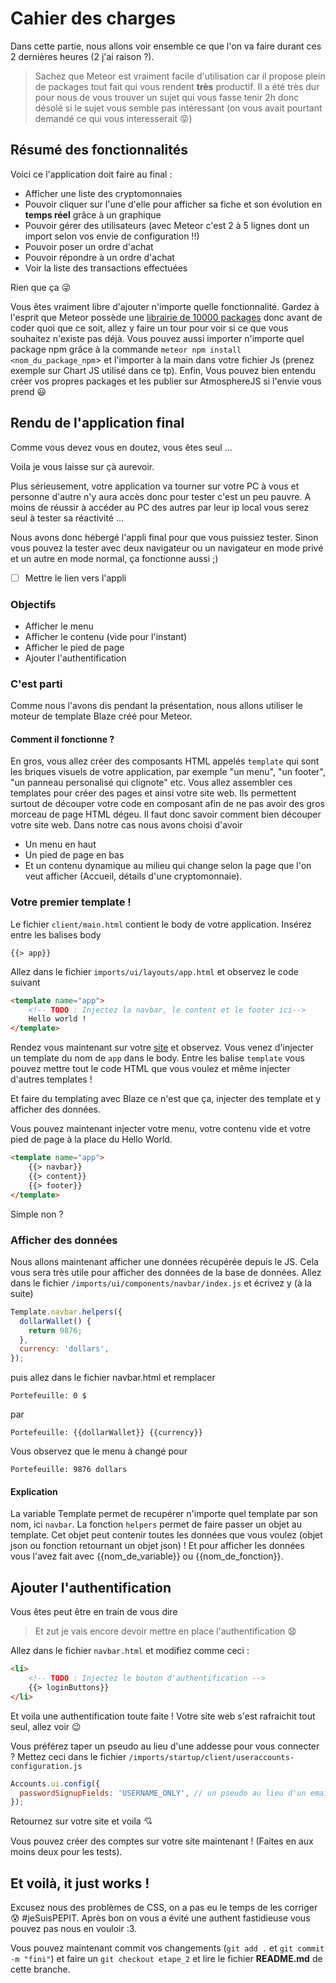 # Cahier des charges
Dans cette partie, nous allons voir ensemble ce que l'on va faire durant ces 2 dernières heures (2 j'ai raison ?).

>Sachez que Meteor est vraiment facile d'utilisation car il propose plein de packages tout fait qui vous rendent **très** productif. Il a été très dur pour nous de vous trouver un sujet qui vous fasse tenir 2h donc désolé si le sujet vous semble pas intéressant (on vous avait pourtant demandé ce qui vous interesserait 😝)

## Résumé des fonctionnalités
Voici ce l'application doit faire au final :
- Afficher une liste des cryptomonnaies
- Pouvoir cliquer sur l'une d'elle pour afficher sa fiche et son évolution en **temps réel** grâce à un graphique
- Pouvoir gérer des utilisateurs (avec Meteor c'est 2 à 5 lignes dont un import selon vos envie de configuration !!)
- Pouvoir poser un ordre d'achat
- Pouvoir répondre à un ordre d'achat
- Voir la liste des transactions effectuées

Rien que ça 😜

Vous êtes vraiment libre d'ajouter n'importe quelle fonctionnalité. Gardez à l'esprit que Meteor possède une [librairie de 10000 packages](https://atmospherejs.com/) donc avant de coder quoi que ce soit, allez y faire un tour pour voir si ce que vous souhaitez n'existe pas déjà. 
Vous pouvez aussi importer n'importe quel package npm grâce à la commande ``meteor npm install <nom_du_package_npm``> et l'importer à la main dans votre fichier Js (prenez exemple sur Chart JS utilisé dans ce tp).
Enfin, Vous pouvez bien entendu créer vos propres packages et les publier sur AtmosphereJS si l'envie vous prend 😃

## Rendu de l'application final

Comme vous devez vous en doutez, vous êtes seul ...

Voila je vous laisse sur çà aurevoir.

Plus sérieusement, votre application va tourner sur votre PC à vous et personne d'autre n'y aura accès donc pour tester c'est un peu pauvre. A moins de réussir à accéder au PC des autres par leur ip local vous serez seul à tester sa réactivité ...

Nous avons donc hébergé l'appli final pour que vous puissiez tester. Sinon vous pouvez la tester avec deux navigateur ou un navigateur en mode privé et un autre en mode normal, ça fonctionne aussi ;)

- [ ] Mettre le lien vers l'appli

### Objectifs

* Afficher le menu
* Afficher le contenu (vide pour l'instant)
* Afficher le pied de page
* Ajouter l'authentification

### C'est parti

Comme nous l'avons dis pendant la présentation, nous allons utiliser le moteur de template Blaze créé pour Meteor.

#### Comment il fonctionne ?

En gros, vous allez créer des composants HTML appelés `template` qui sont les briques visuels de votre application, par exemple "un menu", "un footer", "un panneau personalisé qui clignote" etc. Vous allez assembler ces templates pour créer des pages et ainsi votre site web. Ils permettent surtout de découper votre code en composant afin de ne pas avoir des gros morceau de page HTML dégeu. Il faut donc savoir comment bien découper votre site web.
Dans notre cas nous avons choisi d'avoir

* Un menu en haut
* Un pied de page en bas
* Et un contenu dynamique au milieu qui change selon la page que l'on veut afficher (Accueil, détails d'une cryptomonnaie).

### Votre premier template !

Le fichier `client/main.html` contient le body de votre application. Insérez entre les balises body

```
{{> app}}
```

Allez dans le fichier `imports/ui/layouts/app.html` et observez le code suivant

```html
<template name="app">
    <!-- TODO : Injectez la navbar, le content et le footer ici-->
    Hello world !
</template>
```

Rendez vous maintenant sur votre [site](localhost:3000) et observez. Vous venez d'injecter un template du nom de `app` dans le body. Entre les balise `template` vous pouvez mettre tout le code HTML que vous voulez et même injecter d'autres templates !

Et faire du templating avec Blaze ce n'est que ça, injecter des template et y afficher des données.

Vous pouvez maintenant injecter votre menu, votre contenu vide et votre pied de page à la place du Hello World.

```html
<template name="app">
    {{> navbar}}
    {{> content}}
    {{> footer}}
</template>
```

Simple non ?

### Afficher des données

Nous allons maintenant afficher une données récupérée depuis le JS. Cela vous sera très utile pour afficher des données de la base de données.
Allez dans le fichier `/imports/ui/components/navbar/index.js` et écrivez y (à la suite)

```js
Template.navbar.helpers({
  dollarWallet() {
    return 9876;
  },
  currency: 'dollars',
});
```

puis allez dans le fichier navbar.html et remplacer

```
Portefeuille: 0 $
```

par

```
Portefeuille: {{dollarWallet}} {{currency}}
```

Vous observez que le menu à changé pour

```
Portefeuille: 9876 dollars
```

#### Explication

La variable Template permet de recupérer n'importe quel template par son nom, ici `navbar`.
La fonction `helpers` permet de faire passer un objet au template. Cet objet peut contenir toutes les données que vous voulez (objet json ou fonction retournant un objet json) ! Et pour afficher les données vous l'avez fait avec {{nom_de_variable}} ou {{nom_de_fonction}}.

## Ajouter l'authentification
Vous êtes peut être en train de vous dire
> Et zut je vais encore devoir mettre en place l'authentification 😧

Allez dans le fichier `navbar.html` et modifiez comme ceci :
```html
<li>
    <!-- TODO : Injectez le bouton d'authentification -->
    {{> loginButtons}}
</li>
```
Et voila une authentification toute faite ! Votre site web s'est rafraichit tout seul, allez voir 😉

Vous préférez taper un pseudo au lieu d'une addesse pour vous connecter ?
Mettez ceci dans le fichier `/imports/startup/client/useraccounts-configuration.js`

```js
Accounts.ui.config({
  passwordSignupFields: 'USERNAME_ONLY', // un pseudo au lieu d'un email pour l'authentification
});
```

Retournez sur votre site et voila 💘

Vous pouvez créer des comptes sur votre site maintenant ! (Faites en aux moins deux pour les tests).

## Et voilà, it just works !

Excusez nous des problèmes de CSS, on a pas eu le temps de les corriger 😰 #jeSuisPEPIT. Après bon on vous a évité une authent fastidieuse vous pouvez pas nous en vouloir :3.

Vous pouvez maintenant commit vos changements (`git add .` et `git commit -m "fini"`) et faire un `git checkout etape_2` et lire le fichier **README.md** de cette branche.